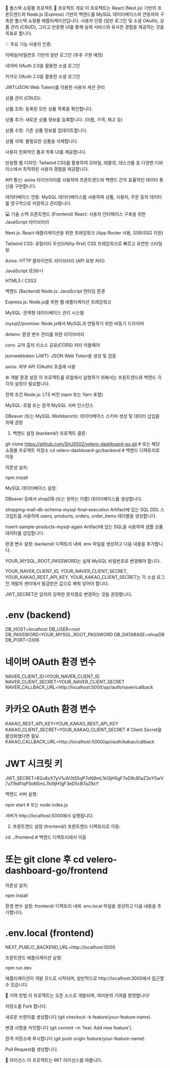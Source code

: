 🛒 풀스택 쇼핑몰 프로젝트
🚀 프로젝트 개요
이 프로젝트는 React (Next.js) 기반의 프론트엔드와 Node.js (Express) 기반의 백엔드를 MySQL 데이터베이스와 연동하여 구축한 풀스택 쇼핑몰 애플리케이션입니다. 사용자 인증 (일반 로그인 및 소셜 OAuth), 상품 관리 (CRUD), 그리고 반응형 UI를 통해 실제 서비스와 유사한 경험을 제공하는 것을 목표로 합니다.

✨ 주요 기능
사용자 인증:

이메일/비밀번호 기반의 일반 로그인 (추후 구현 예정)

네이버 OAuth 2.0을 활용한 소셜 로그인

카카오 OAuth 2.0을 활용한 소셜 로그인

JWT(JSON Web Token)를 이용한 사용자 세션 관리

상품 관리 (CRUD):

상품 조회: 등록된 모든 상품 목록을 확인합니다.

상품 추가: 새로운 상품 정보를 등록합니다. (이름, 가격, 재고 등)

상품 수정: 기존 상품 정보를 업데이트합니다.

상품 삭제: 불필요한 상품을 삭제합니다.

사용자 친화적인 폼과 목록 UI를 제공합니다.

반응형 웹 디자인: Tailwind CSS를 활용하여 모바일, 태블릿, 데스크톱 등 다양한 디바이스에서 최적화된 사용자 경험을 제공합니다.

API 통신: axios 라이브러리를 사용하여 프론트엔드와 백엔드 간의 효율적인 데이터 통신을 구현합니다.

데이터베이스 연동: MySQL 데이터베이스를 사용하여 상품, 사용자, 주문 등의 데이터를 영구적으로 저장하고 관리합니다.

💻 기술 스택
프론트엔드 (Frontend)
React: 사용자 인터페이스 구축을 위한 JavaScript 라이브러리

Next.js: React 애플리케이션을 위한 프레임워크 (App Router 사용, SSR/SSG 지원)

Tailwind CSS: 유틸리티 우선(Utility-first) CSS 프레임워크로 빠르고 유연한 스타일링

Axios: HTTP 클라이언트 라이브러리 (API 요청 처리)

JavaScript (ES6+)

HTML5 / CSS3

백엔드 (Backend)
Node.js: JavaScript 런타임 환경

Express.js: Node.js를 위한 웹 애플리케이션 프레임워크

MySQL: 관계형 데이터베이스 관리 시스템

mysql2/promise: Node.js에서 MySQL과 연동하기 위한 비동기 드라이버

dotenv: 환경 변수 관리를 위한 라이브러리

cors: 교차 출처 리소스 공유(CORS) 처리 미들웨어

jsonwebtoken (JWT): JSON Web Token을 생성 및 검증

axios: 외부 API (OAuth) 호출에 사용

⚙️ 개발 환경 설정
이 프로젝트를 로컬에서 실행하기 위해서는 프론트엔드와 백엔드 각각의 설정이 필요합니다.

전제 조건
Node.js: LTS 버전 (npm 또는 Yarn 포함)

MySQL: 로컬 또는 원격 MySQL 서버 인스턴스

DBeaver (또는 MySQL Workbench): 데이터베이스 스키마 생성 및 데이터 삽입을 위해 권장

1. 백엔드 설정 (backend/)
프로젝트 클론:

git clone https://github.com/SHJ0502/velero-dashboard-go.git # 또는 해당 쇼핑몰 프로젝트 저장소
cd velero-dashboard-go/backend # 백엔드 디렉토리로 이동

의존성 설치:

npm install

MySQL 데이터베이스 설정:

DBeaver 등에서 shopDB (또는 원하는 이름) 데이터베이스를 생성합니다.

shopping-mall-db-schema-mysql-final-execution Artifact에 있는 SQL DDL 스크립트를 사용하여 users, products, orders, order_items 테이블을 생성합니다.

insert-sample-products-mysql-again Artifact에 있는 SQL을 사용하여 샘플 상품 데이터를 삽입합니다.

환경 변수 설정:
backend/ 디렉토리 내에 .env 파일을 생성하고 다음 내용을 추가합니다.

YOUR_MYSQL_ROOT_PASSWORD는 실제 MySQL 비밀번호로 변경해야 합니다.

YOUR_NAVER_CLIENT_ID, YOUR_NAVER_CLIENT_SECRET, YOUR_KAKAO_REST_API_KEY, YOUR_KAKAO_CLIENT_SECRET는 각 소셜 로그인 개발자 센터에서 발급받은 값으로 채워 넣어야 합니다.

JWT_SECRET은 임의의 강력한 문자열로 변경하는 것을 권장합니다.

# .env (backend)
DB_HOST=localhost
DB_USER=root
DB_PASSWORD=YOUR_MYSQL_ROOT_PASSWORD
DB_DATABASE=shopDB
DB_PORT=3306

# 네이버 OAuth 환경 변수
NAVER_CLIENT_ID=YOUR_NAVER_CLIENT_ID
NAVER_CLIENT_SECRET=YOUR_NAVER_CLIENT_SECRET
NAVER_CALLBACK_URL=http://localhost:5000/api/auth/naver/callback

# 카카오 OAuth 환경 변수
KAKAO_REST_API_KEY=YOUR_KAKAO_REST_API_KEY
KAKAO_CLIENT_SECRET=YOUR_KAKAO_CLIENT_SECRET # Client Secret을 활성화했다면 필요
KAKAO_CALLBACK_URL=http://localhost:5000/api/auth/kakao/callback

# JWT 시크릿 키
JWT_SECRET=R2o8zX7yV1uW3tS5qP7oN9mL1kI3jH5gF7eD9cB1aZ3xY5wV7uT9sR1qP3oN5mL7kI9jH1gF3eD5cB7aZ9xY

백엔드 서버 실행:

npm start # 또는 node index.js

서버가 http://localhost:5000에서 실행됩니다.

2. 프론트엔드 설정 (frontend/)
프론트엔드 디렉토리로 이동:

cd ../frontend # 백엔드 디렉토리에서 이동
# 또는 git clone 후 cd velero-dashboard-go/frontend

의존성 설치:

npm install

환경 변수 설정:
frontend/ 디렉토리 내에 .env.local 파일을 생성하고 다음 내용을 추가합니다.

# .env.local (frontend)
NEXT_PUBLIC_BACKEND_URL=http://localhost:5000

프론트엔드 애플리케이션 실행:

npm run dev

애플리케이션이 개발 모드로 시작되며, 일반적으로 http://localhost:3000에서 접근할 수 있습니다.

🤝 기여 방법
이 프로젝트는 오픈 소스로 개발되며, 여러분의 기여를 환영합니다!

저장소를 Fork 합니다.

새로운 브랜치를 생성합니다 (git checkout -b feature/your-feature-name).

변경 사항을 커밋합니다 (git commit -m 'feat: Add new feature').

원격 저장소에 푸시합니다 (git push origin feature/your-feature-name).

Pull Request를 생성합니다.

📄 라이선스
이 프로젝트는 MIT 라이선스를 따릅니다.